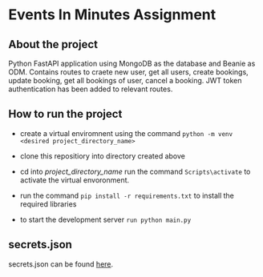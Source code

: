 # Events In Minutes Assignment 
## About the project
Python FastAPI application using MongoDB as the database and Beanie as ODM.
Contains routes to craete new user, get all users, create bookings, update booking, get all bookings of user, cancel a booking.
JWT token authentication has been added to relevant routes.

## How to run the project
- create a virtual enviromnent using the command `python -m venv <desired project_directory_name>`
- clone this repositiory into directory created above
- cd into _project_directory_name_ run the command `Scripts\activate` to activate the virtual envoronment.

- run the command `pip install -r requirements.txt` to install the required libraries
- to start the development server `run python main.py`

## secrets.json
secrets.json can be found [here](https://hastebin.com/share/vulumipude.json).
